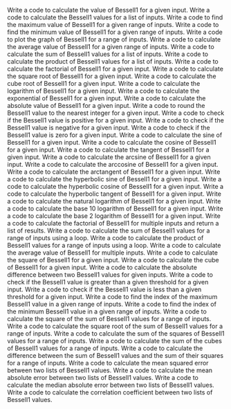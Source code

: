 Write a code to calculate the value of BesselI1 for a given input.
Write a code to calculate the BesselI1 values for a list of inputs.
Write a code to find the maximum value of BesselI1 for a given range of inputs.
Write a code to find the minimum value of BesselI1 for a given range of inputs.
Write a code to plot the graph of BesselI1 for a range of inputs.
Write a code to calculate the average value of BesselI1 for a given range of inputs.
Write a code to calculate the sum of BesselI1 values for a list of inputs.
Write a code to calculate the product of BesselI1 values for a list of inputs.
Write a code to calculate the factorial of BesselI1 for a given input.
Write a code to calculate the square root of BesselI1 for a given input.
Write a code to calculate the cube root of BesselI1 for a given input.
Write a code to calculate the logarithm of BesselI1 for a given input.
Write a code to calculate the exponential of BesselI1 for a given input.
Write a code to calculate the absolute value of BesselI1 for a given input.
Write a code to round the BesselI1 value to the nearest integer for a given input.
Write a code to check if the BesselI1 value is positive for a given input.
Write a code to check if the BesselI1 value is negative for a given input.
Write a code to check if the BesselI1 value is zero for a given input.
Write a code to calculate the sine of BesselI1 for a given input.
Write a code to calculate the cosine of BesselI1 for a given input.
Write a code to calculate the tangent of BesselI1 for a given input.
Write a code to calculate the arcsine of BesselI1 for a given input.
Write a code to calculate the arccosine of BesselI1 for a given input.
Write a code to calculate the arctangent of BesselI1 for a given input.
Write a code to calculate the hyperbolic sine of BesselI1 for a given input.
Write a code to calculate the hyperbolic cosine of BesselI1 for a given input.
Write a code to calculate the hyperbolic tangent of BesselI1 for a given input.
Write a code to calculate the natural logarithm of BesselI1 for a given input.
Write a code to calculate the base 10 logarithm of BesselI1 for a given input.
Write a code to calculate the base 2 logarithm of BesselI1 for a given input.
Write a code to calculate the factorial of BesselI1 for multiple inputs and return a list of results.
Write a code to calculate the sum of BesselI1 values for a range of inputs using a loop.
Write a code to calculate the product of BesselI1 values for a range of inputs using a loop.
Write a code to calculate the average value of BesselI1 for multiple inputs.
Write a code to calculate the square of BesselI1 for a given input.
Write a code to calculate the cube of BesselI1 for a given input.
Write a code to calculate the absolute difference between two BesselI1 values for given inputs.
Write a code to check if the BesselI1 value is greater than a given threshold for a given input.
Write a code to check if the BesselI1 value is less than a given threshold for a given input.
Write a code to find the index of the maximum BesselI1 value in a given range of inputs.
Write a code to find the index of the minimum BesselI1 value in a given range of inputs.
Write a code to calculate the square of the sum of BesselI1 values for a range of inputs.
Write a code to calculate the square root of the sum of BesselI1 values for a range of inputs.
Write a code to calculate the sum of the squares of BesselI1 values for a range of inputs.
Write a code to calculate the sum of the cubes of BesselI1 values for a range of inputs.
Write a code to calculate the difference between the sum of BesselI1 values and the sum of their squares for a range of inputs.
Write a code to calculate the mean squared error between two lists of BesselI1 values.
Write a code to calculate the mean absolute error between two lists of BesselI1 values.
Write a code to calculate the median absolute error between two lists of BesselI1 values.
Write a code to calculate the correlation coefficient between two lists of BesselI1 values.